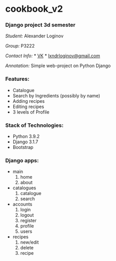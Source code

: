 # cookbook_v2
### Django project 3d semester

*Student:* Alexander Loginov

*Group:* P3222

*Contact Info:* * [VK](http://vk.com/idallogan)
                * lxndrloginov@gmail.com

*Annotation:* Simple web-project on Python Django

### Features:
* Catalogue
* Search by Ingredients (possibly by name)
* Adding recipes
* Editing recipes
* 3 levels of Profile

### Stack of Technologies:
* Python 3.9.2
* Django 3.1.7
* Bootstrap

### Django apps:
* main
  1. home
  1. about
* catalogues
  1. catalogue
  1. search
* accounts
  1. login
  2. logout
  3. register
  4. profile
  5. users
* recipes
  1. new/edit
  1. delete
  1. recipe

